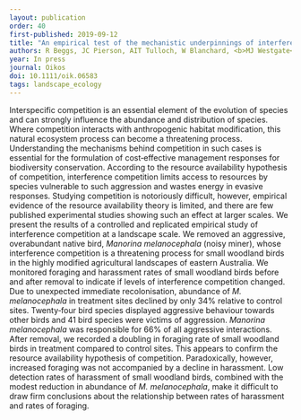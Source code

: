 ```yaml
---
layout: publication
order: 40
first-published: 2019-09-12
title: "An empirical test of the mechanistic underpinnings of interference competition."
authors: R Beggs, JC Pierson, AIT Tulloch, W Blanchard, <b>MJ Westgate</b> & DB Lindenmayer
year: In press
journal: Oikos
doi: 10.1111/oik.06583
tags: landscape_ecology
---
```

Interspecific competition is an essential element of the evolution of species and can strongly influence the abundance and distribution of species. Where competition interacts with anthropogenic habitat modification, this natural ecosystem process can become a threatening process. Understanding the mechanisms behind competition in such cases is essential for the formulation of cost‐effective management responses for biodiversity conservation. According to the resource availability hypothesis of competition, interference competition limits access to resources by species vulnerable to such aggression and wastes energy in evasive responses. Studying competition is notoriously difficult, however, empirical evidence of the resource availability theory is limited, and there are few published experimental studies showing such an effect at larger scales. We present the results of a controlled and replicated empirical study of interference competition at a landscape scale. We removed an aggressive, overabundant native bird, <i>Manorina melanocephala</i> (noisy miner), whose interference competition is a threatening process for small woodland birds in the highly modified agricultural landscapes of eastern Australia. We monitored foraging and harassment rates of small woodland birds before and after removal to indicate if levels of interference competition changed. Due to unexpected immediate recolonisation, abundance of <i>M. melanocephala</i> in treatment sites declined by only 34% relative to control sites. Twenty‐four bird species displayed aggressive behaviour towards other birds and 41 bird species were victims of aggression. <i>Manorina melanocephala</i> was responsible for 66% of all aggressive interactions. After removal, we recorded a doubling in foraging rate of small woodland birds in treatment compared to control sites. This appears to confirm the resource availability hypothesis of competition. Paradoxically, however, increased foraging was not accompanied by a decline in harassment. Low detection rates of harassment of small woodland birds, combined with the modest reduction in abundance of <i>M. melanocephala</i>, make it difficult to draw firm conclusions about the relationship between rates of harassment and rates of foraging.